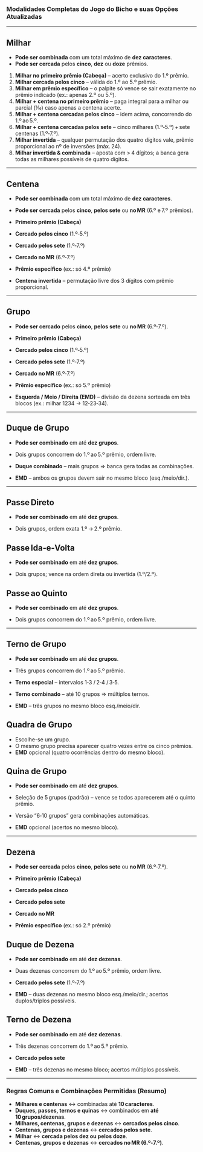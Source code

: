 ### Modalidades Completas do Jogo do Bicho e suas Opções Atualizadas

---

## Milhar

* **Pode ser combinada** com um total máximo de **dez caracteres**.
* **Pode ser cercada** pelos **cinco**, **dez** ou **doze** prêmios.

1. **Milhar no primeiro prêmio (Cabeça)** – acerto exclusivo do 1.º prêmio.
2. **Milhar cercada pelos cinco** – válida do 1.º ao 5.º prêmio.
3. **Milhar em prêmio específico** – o palpite só vence se sair exatamente no prêmio indicado (ex.: apenas 2.º ou 5.º).
4. **Milhar + centena no primeiro prêmio** – paga integral para a milhar ou parcial (⅒) caso apenas a centena acerte.
5. **Milhar + centena cercadas pelos cinco** – idem acima, concorrendo do 1.º ao 5.º.
6. **Milhar + centena cercadas pelos sete** – cinco milhares (1.º‑5.º) + sete centenas (1.º‑7.º).
7. **Milhar invertida** – qualquer permutação dos quatro dígitos vale, prêmio proporcional ao nº de inversões (máx. 24).
8. **Milhar invertida & combinada** – aposta com > 4 dígitos; a banca gera todas as milhares possíveis de quatro dígitos.

---

## Centena

* **Pode ser combinada** com um total máximo de **dez caracteres**.

* **Pode ser cercada** pelos **cinco**, **pelos sete** ou **no MR** (6.º e 7.º prêmios).

* **Primeiro prêmio (Cabeça)**

* **Cercado pelos cinco** (1.º‑5.º)

* **Cercado pelos sete** (1.º‑7.º)

* **Cercado no MR** (6.º‑7.º)

* **Prêmio específico** (ex.: só 4.º prêmio)

* **Centena invertida** – permutação livre dos 3 dígitos com prêmio proporcional.

---

## Grupo

* **Pode ser cercado** pelos **cinco**, **pelos sete** ou **no MR** (6.º‑7.º).

* **Primeiro prêmio (Cabeça)**

* **Cercado pelos cinco** (1.º‑5.º)

* **Cercado pelos sete** (1.º‑7.º)

* **Cercado no MR** (6.º‑7.º)

* **Prêmio específico** (ex.: só 5.º prêmio)

* **Esquerda / Meio / Direita (EMD)** – divisão da dezena sorteada em três blocos (ex.: milhar 1234 → 12‑23‑34).

---

## Duque de Grupo

* **Pode ser combinado** em até **dez grupos**.

* Dois grupos concorrem do 1.º ao 5.º prêmio, ordem livre.

* **Duque combinado** – mais grupos ⇒ banca gera todas as combinações.

* **EMD** – ambos os grupos devem sair no mesmo bloco (esq./meio/dir.).

---

## Passe Direto

* **Pode ser combinado** em até **dez grupos**.

* Dois grupos, ordem exata 1.º → 2.º prêmio.

## Passe Ida‑e‑Volta

* **Pode ser combinado** em até **dez grupos**.

* Dois grupos; vence na ordem direta ou invertida (1.º/2.º).

## Passe ao Quinto

* **Pode ser combinado** em até **dez grupos**.

* Dois grupos concorrem do 1.º ao 5.º prêmio, ordem livre.

---

## Terno de Grupo

* **Pode ser combinado** em até **dez grupos**.

* Três grupos concorrem do 1.º ao 5.º prêmio.

* **Terno especial** – intervalos 1‑3 / 2‑4 / 3‑5.

* **Terno combinado** – até 10 grupos ⇒ múltiplos ternos.

* **EMD** – três grupos no mesmo bloco esq./meio/dir.

## Quadra de Grupo

* Escolhe-se um grupo.
* O mesmo grupo precisa aparecer quatro vezes entre os cinco prêmios.
* **EMD** opcional (quatro ocorrências dentro do mesmo bloco).

## Quina de Grupo

* **Pode ser combinado** em até **dez grupos**.

* Seleção de 5 grupos (padrão) – vence se todos aparecerem até o quinto prêmio.

* Versão “6‑10 grupos” gera combinações automáticas.

* **EMD** opcional (acertos no mesmo bloco).

---

## Dezena

* **Pode ser cercada** pelos **cinco**, **pelos sete** ou **no MR** (6.º‑7.º).

* **Primeiro prêmio (Cabeça)**

* **Cercado pelos cinco**

* **Cercado pelos sete**

* **Cercado no MR**

* **Prêmio específico** (ex.: só 2.º prêmio)

## Duque de Dezena

* **Pode ser combinado** em até **dez dezenas**.

* Duas dezenas concorrem do 1.º ao 5.º prêmio, ordem livre.

* **Cercado pelos sete** (1.º‑7.º)

* **EMD** – duas dezenas no mesmo bloco esq./meio/dir.; acertos duplos/triplos possíveis.

## Terno de Dezena

* **Pode ser combinado** em até **dez dezenas**.

* Três dezenas concorrem do 1.º ao 5.º prêmio.

* **Cercado pelos sete**

* **EMD** – três dezenas no mesmo bloco; acertos múltiplos possíveis.

---

### Regras Comuns e Combinações Permitidas (Resumo)

* **Milhares e centenas** ↔ combinadas até **10 caracteres**.
* **Duques, passes, ternos e quinas** ↔ combinados em **até 10 grupos/dezenas**.
* **Milhares, centenas, grupos e dezenas** ↔ **cercados pelos cinco**.
* **Centenas, grupos e dezenas** ↔ **cercados pelos sete**.
* **Milhar** ↔ **cercada pelos dez ou pelos doze**.
* **Centenas, grupos e dezenas** ↔ **cercados no MR (6.º‑7.º)**.
